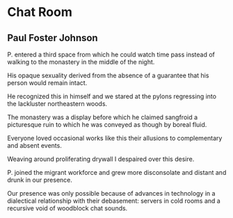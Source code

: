 # Chat Room
## Paul Foster Johnson
P. entered a third space
from which he could watch time pass
instead of walking to the monastery
in the middle of the night.

His opaque sexuality derived from the absence
of a guarantee that his person would remain intact.

He recognized this in himself
and we stared at the pylons regressing
into the lackluster northeastern woods.

The monastery was a display
before which he claimed sangfroid
a picturesque ruin to which he was conveyed
as though by boreal fluid.

Everyone loved occasional works like this
their allusions to complementary and absent events.

Weaving around proliferating drywall
I despaired over this desire.

P. joined the migrant workforce
and grew more disconsolate and distant
and drunk in our presence.

Our presence was only possible
because of advances in technology
in a dialectical relationship with their debasement:
servers in cold rooms
and a recursive void of woodblock chat sounds.